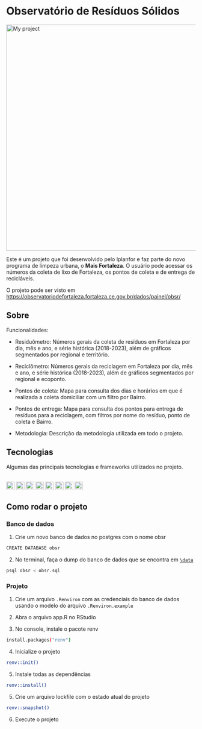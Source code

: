 # Observatório de Resíduos Sólidos

<img src="./www/presentation.gif" width="600px" alt="My project">

Este é um projeto que foi desenvolvido pelo Iplanfor e faz parte do novo programa de limpeza urbana, o **Mais Fortaleza**. O usuário pode acessar os números da coleta de lixo de Fortaleza, os pontos de coleta e de entrega de recicláveis.

O projeto pode ser visto em https://observatoriodefortaleza.fortaleza.ce.gov.br/dados/painel/obsr/


## Sobre

<!--- - Descrição mais detalhada (com bullets das principais features)
- O porque da existência do projeto.
- Pode incluir aqui também uma lista de features ainda não implementadas / próximos passos.<> -->


Funcionalidades:

- Residuômetro: Números gerais da coleta de resíduos em Fortaleza por dia, mês e ano, e série histórica (2018-2023), além de gráficos segmentados por regional e território.

- Reciclômetro: Números gerais da reciclagem em Fortaleza por dia, mês e ano, e série histórica (2018-2023), além de gráficos segmentados por regional e ecoponto.

- Pontos de coleta: Mapa para consulta dos dias e horários em que é realizada a coleta domiciliar com um filtro por Bairro.

- Pontos de entrega: Mapa para consulta dos pontos para entrega de resíduos para a reciclagem, com filtros por nome do resíduo, ponto de coleta e Bairro.

- Metodologia: Descrição da metodologia utilizada em todo o projeto.


## Tecnologias

Algumas das principais tecnologias e frameworks utilizados no projeto.<br/><br/>

<div>
    <img src="https://img.shields.io/badge/R-276DC3?style=for-the-badge&logo=r&logoColor=white"
    height="22px" />
    <img src="https://img.shields.io/badge/RStudio-75AADB?style=for-the-badge&logo=RStudio&logoColor=white" height="22px" />
    <img src="https://img.shields.io/badge/Shiny-shinyapps.io-blue?style=flat&labelColor=white&logo=RStudio&logoColor=blue" height="22px" />
    <img src="https://img.shields.io/badge/Bootstrap-563D7C?style=for-the-badge&logo=bootstrap&logoColor=white" height="22px" />
    <img src="https://img.shields.io/badge/Leaflet-199900?style=for-the-badge&logo=Leaflet&logoColor=white" height="22px" />
    <img src="https://img.shields.io/badge/PostgreSQL-316192?style=for-the-badge&logo=postgresql&logoColor=white" height="22px" />
    <img src="https://img.shields.io/badge/Docker-2CA5E0?style=for-the-badge&logo=docker&logoColor=white" height="22px" />
    <img src="https://img.shields.io/badge/Figma-F24E1E?style=for-the-badge&logo=figma&logoColor=white" height="22px" />
</div>

## Como rodar o projeto

### Banco de dados

1. Crie um novo banco de dados no postgres com o nome obsr

```bash
CREATE DATABASE obsr
```

2. No terminal, faça o dump do banco de dados que se encontra em [`\data`](https://gitlab.com/DIOBS/obsr/dashboard/-/tree/main/data)

```bash
psql obsr < obsr.sql
```

### Projeto 

1. Crie um arquivo `.Renviron` com as credenciais do banco de dados usando o modelo do arquivo `.Renviron.example`

2. Abra o arquivo app.R no RStudio

3. No console, instale o pacote renv

```bash
install.packages("renv")
```

4. Inicialize o projeto

```bash
renv::init()
```

5. Instale todas as dependências

```bash
renv::install()
```

5. Crie um arquivo lockfile com o estado atual do projeto

```bash
renv::snapshot()
```

6. Execute o projeto

